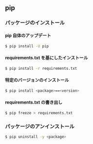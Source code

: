 ## pip

### パッケージのインストール

#### pip 自体のアップデート

```sh
$ pip install -U pip
```

#### requirements.txt を基にしたインストール

```sh
$ pip install -r requirements.txt
```

#### 特定のバージョンのインストール

```sh
$ pip install <package>==<version>
```

#### requirements.txt の書き出し

```sh
$ pip freeze > requirements.txt
```

### パッケージのアンインストール

```sh
$ pip uninstall -y <package>
```
